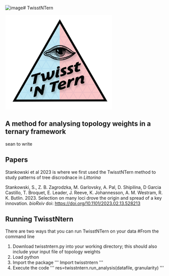 ![image](https://github.com/HilaLifchitz/TwisstNTern/assets/19752114/c94b56a3-0f0c-4440-a40b-c571af527b4a)# TwisstNTern

<img src="logo.png" height="300pt" align="bottom">

## A method for analysing topology weights in a ternary framework

sean to write

## Papers
Stankowski et al 2023 is where we first used the TwisstNTern method to study patterns of tree discrodnace in _Littorina_ 

Stankowski, S., Z. B. Zagrodzka, M. Garlovsky, A. Pal, D. Shipilina, D Garcia Castillo, T. Broquet, E. Leader, J. Reeve, K. Johannesson, A. M. Westram, R. K. Butlin. 2023. Selection on many loci drove the origin and spread of a key innovation. _bioRxiv_ doi: https://doi.org/10.1101/2023.02.13.528213

## Running TwisstNtern
There are two ways that you can run TwisstNTern on your data
#From the command line
1) Download twisstntern.py into your working directory; this should also include your input file of topology weights
2) Load python
3) Import the package
''' 
Import twisstntern
'''
4) Execute the code
'''
res=twisstntern.run_analysis(datafile, granularity)
'''


